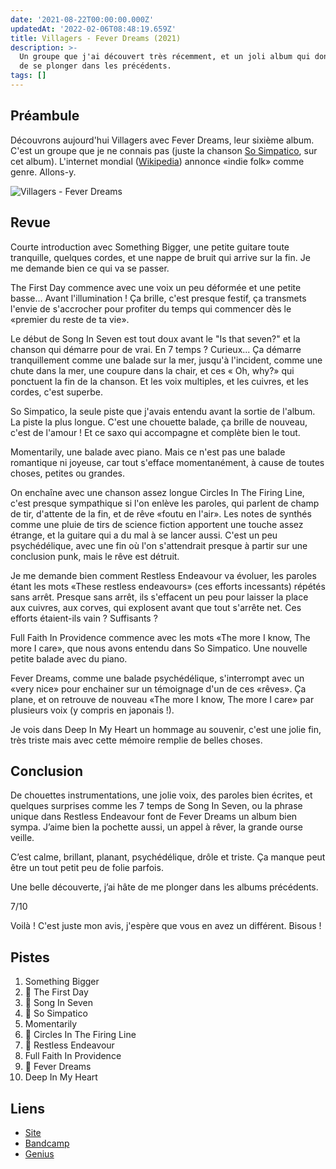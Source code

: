 ```yaml
---
date: '2021-08-22T00:00:00.000Z'
updatedAt: '2022-02-06T08:48:19.659Z'
title: Villagers - Fever Dreams (2021)
description: >-
  Un groupe que j'ai découvert très récemment, et un joli album qui donne envie
  de se plonger dans les précédents.
tags: []
---
```

## Préambule

Découvrons aujourd'hui Villagers avec Fever Dreams, leur sixième album.
C'est un groupe que je ne connais pas (juste la chanson [So Simpatico](https://www.youtube.com/watch?v=bguJJOGdAwU), sur cet album). L'internet mondial ([Wikipedia](https://fr.wikipedia.org/wiki/Villagers)) annonce «indie folk» comme genre. Allons-y.

![Villagers - Fever Dreams](/contentful/4FzOOkQKoJysKII1DuVoHu/13560ff3f3d59edde9106b616281ae88/a0819139326_10.jpg)

## Revue

Courte introduction avec Something Bigger, une petite guitare toute tranquille, quelques cordes, et une nappe de bruit qui arrive sur la fin. Je me demande bien ce qui va se passer.

The First Day commence avec une voix un peu déformée et une petite basse... Avant l'illumination ! Ça brille, c'est presque festif, ça transmets l'envie de s'accrocher pour profiter du temps qui commencer dès le «premier du reste de ta vie».

Le début de Song In Seven est tout doux avant le "Is that seven?" et la chanson qui démarre pour de vrai. En 7 temps ? Curieux... Ça démarre tranquillement comme une balade sur la mer, jusqu'à l'incident, comme une chute dans la mer, une coupure dans la chair, et ces « Oh, why?» qui ponctuent la fin de la chanson. Et les voix multiples, et les cuivres, et les cordes, c'est superbe.

So Simpatico, la seule piste que j'avais entendu avant la sortie de l'album. La piste la plus longue. C'est une chouette balade, ça brille de nouveau, c'est de l'amour ! Et ce saxo qui accompagne  et complète bien le tout.

Momentarily, une balade avec piano. Mais ce n'est pas une balade romantique ni joyeuse, car tout s'efface momentanément, à cause de toutes choses, petites ou grandes. 

On enchaîne avec une chanson assez longue Circles In The Firing Line, c'est presque sympathique si l'on enlève les paroles, qui parlent de champ de tir, d'attente de la fin, et de rêve «foutu en l'air». Les notes de synthés comme une pluie de tirs de science fiction apportent une touche assez étrange, et la guitare qui a du mal à se lancer aussi. C'est un peu psychédélique, avec une fin où l'on s'attendrait presque à partir sur une conclusion punk, mais le rêve est détruit.

Je me demande bien comment Restless Endeavour va évoluer, les paroles étant les mots «These restless endeavours» (ces efforts incessants) répétés sans arrêt. Presque sans arrêt, ils s'effacent un peu pour laisser la place aux cuivres, aux corves, qui explosent avant que tout s'arrête net. Ces efforts étaient-ils vain ? Suffisants ?

Full Faith In Providence commence avec les mots «The more I know, The more I care», que nous avons entendu dans So Simpatico. Une nouvelle petite balade avec du piano.

Fever Dreams, comme une balade psychédélique, s'interrompt avec un «very nice» pour enchainer sur un témoignage d'un de ces «rêves». Ça plane, et on retrouve de nouveau «The more I know, The more I care» par plusieurs voix (y compris en japonais !).

Je vois dans Deep In My Heart un hommage au souvenir, c'est une jolie fin, très triste mais avec cette mémoire remplie de belles choses.

## Conclusion

De chouettes instrumentations, une jolie voix, des paroles bien écrites, et quelques surprises comme les 7 temps de Song In Seven, ou la phrase unique dans Restless Endeavour font de Fever Dreams un album bien sympa. J’aime bien la pochette aussi, un appel à rêver, la grande ourse veille.

C’est calme, brillant, planant, psychédélique, drôle et triste. Ça manque peut être un tout petit peu de folie parfois.

Une belle découverte, j’ai hâte de me plonger dans les albums précédents.

7/10

Voilà ! C'est juste mon avis, j'espère que vous en avez un différent. Bisous !

## Pistes

1. Something Bigger
2. 💖 The First Day
3. 💖 Song In Seven
4. 💖 So Simpatico
5. Momentarily
6. 💖 Circles In The Firing Line
7. 💖 Restless Endeavour
8. Full Faith In Providence
9. 💖 Fever Dreams
10. Deep In My Heart

## Liens

* [Site](https://www.wearevillagers.com/)
* [Bandcamp](https://wearevillagers.bandcamp.com/album/fever-dreams)
* [Genius](https://genius.com/albums/Villagers/Fever-dreams)

